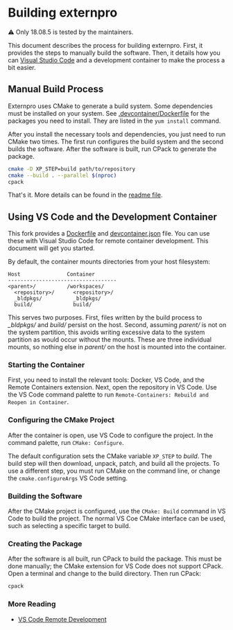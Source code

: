 # Building externpro

⚠️ Only 18.08.5 is tested by the maintainers.

This document describes the process for building externpro.
First, it provides the steps to manually build the software.
Then, it details how you can [Visual Studio Code](https://code.visualstudio.com/) and a development container to make the process a bit easier.

## Manual Build Process

Externpro uses CMake to generate a build system.
Some dependencies must be installed on your system.
See [.devcontainer/Dockerfile](.devcontainer/Dockerfile) for the packages you need to install.
They are listed in the `yum install` command.

After you install the necessary tools and dependencies, you just need to run CMake two times.
The first run configures the build system and the second builds the software.
After the software is built, run CPack to generate the package.

```bash
cmake -D XP_STEP=build path/to/repository
cmake --build . --parallel $(nproc)
cpack
```

That's it.
More details can be found in the [readme file](README.md).

## Using VS Code and the Development Container

This fork provides a [Dockerfile](.devcontainer/Dockerfile) and [devcontainer.json](.devcontainer/devcontainer.json) file.
You can use these with Visual Studio Code for remote container development.
This document will get you started.

By default, the container mounts directories from your host filesystem:

```text
Host               Container
-----------------------------------
<parent>/          /workspaces/
  <repository>/      <repository>/
  _bldpkgs/          _bldpkgs/
  build/             build/
```

This serves two purposes.
First, files written by the build process to *\_bldpkgs/* and *build/* persist on the host.
Second, assuming *parent/* is not on the system partition, this avoids writing excessive data to the system partition as would occur without the mounts.
These are three individual mounts, so nothing else in *parent/* on the host is mounted into the container.

### Starting the Container

First, you need to install the relevant tools: Docker, VS Code, and the Remote Containers extension.
Next, open the repository in VS Code.
Use the VS Code command palette to run `Remote-Containers: Rebuild and Reopen in Container`.

### Configuring the CMake Project

After the container is open, use VS Code to configure the project.
In the command palette, run `CMake: Configure`.

The default configuration sets the CMake variable `XP_STEP` to *build*.
The build step will then download, unpack, patch, and build all the projects.
To use a different step, you must run CMake on the command line, or change the `cmake.configureArgs` VS Code setting.

### Building the Software

After the CMake project is configured, use the `CMake: Build` command in VS Code to build the project.
The normal VS Coe CMake interface can be used, such as selecting a specific target to build.

### Creating the Package

After the software is all built, run CPack to build the package.
This must be done manually; the CMake extension for VS Code does not support CPack.
Open a terminal and change to the build directory.
Then run CPack:

```bash
cpack
```

### More Reading

- [VS Code Remote Development](https://code.visualstudio.com/docs/remote/remote-overview)
